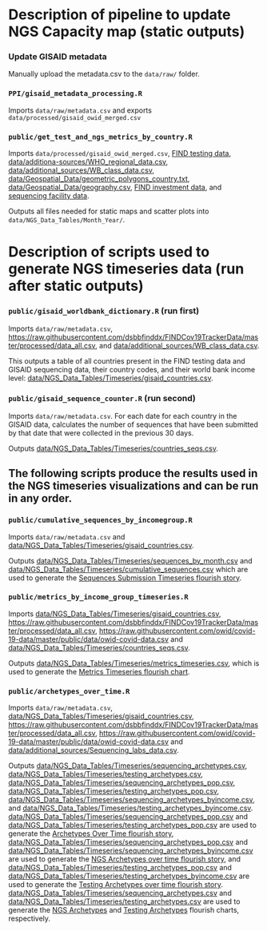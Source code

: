 # Description of pipeline to update NGS Capacity map (static outputs)

###  Update GISAID metadata
Manually upload the metadata.csv to the `data/raw/` folder. 

### `PPI/gisaid_metadata_processing.R` 
Imports `data/raw/metadata.csv` and exports `data/processed/gisaid_owid_merged.csv`

### `public/get_test_and_ngs_metrics_by_country.R` 
Imports `data/processed/gisaid_owid_merged.csv`, [FIND testing data](https://raw.githubusercontent.com/dsbbfinddx/FINDCov19TrackerData/master/processed/data_all.csv), [data/additiona-sources/WHO_regional_data.csv](https://raw.githubusercontent.com/PandemicPreventionInstitute/NGS-Capacity-map/main/data/additional_sources/WHO_region_data.csv), [data/additional_sources/WB_class_data.csv](https://raw.githubusercontent.com/PandemicPreventionInstitute/NGS-Capacity-map/main/data/additional_sources/WB_class_data.csv), [data/Geospatial_Data/geometric_polygons_country.txt](https://raw.githubusercontent.com/PandemicPreventionInstitute/NGS-Capacity-map/main/data/Geospatial_Data/geometric_polygons_country.txt), [data/Geospatial_Data/geography.csv](https://raw.githubusercontent.com/PandemicPreventionInstitute/NGS-Capacity-map/main/data/Geospatial_Data/geography.csv), [FIND investment data](https://raw.githubusercontent.com/PandemicPreventionInstitute/NGS-Capacity-map/main/data/FIND_partner_support_maps/FIND_partner_maps_May2022.csv), and [sequencing facility data](https://raw.githubusercontent.com/PandemicPreventionInstitute/NGS-Capacity-map/main/data/additional_sources/Sequencing_labs_data.csv). 

Outputs all files needed for static maps and scatter plots into `data/NGS_Data_Tables/Month_Year/`.


# Description of scripts used to generate NGS timeseries data (run after static outputs)

### `public/gisaid_worldbank_dictionary.R` (run first)
Imports `data/raw/metadata.csv`, <https://raw.githubusercontent.com/dsbbfinddx/FINDCov19TrackerData/master/processed/data_all.csv>, and [data/additional_sources/WB_class_data.csv](https://raw.githubusercontent.com/PandemicPreventionInstitute/NGS-Capacity-map/main/data/additional_sources/WB_class_data.csv). 

This outputs a table of all countries present in the FIND testing data and GISAID sequencing data, their country codes, and their world bank income level: [data/NGS_Data_Tables/Timeseries/gisaid_countries.csv](https://raw.githubusercontent.com/PandemicPreventionInstitute/NGS-Capacity-map/main/data/NGS_Data_Tables/Timeseries/gisaid_countries.csv).

### `public/gisaid_sequence_counter.R` (run second)

Imports `data/raw/metadata.csv`. For each date for each country in the GISAID data, calculates the number of sequences that have been submitted by that date that were collected in the previous 30 days.

Outputs [data/NGS_Data_Tables/Timeseries/countries_seqs.csv](https://raw.githubusercontent.com/PandemicPreventionInstitute/NGS-Capacity-map/main/data/NGS_Data_Tables/Timeseries/countries_seqs.csv).

## The following scripts produce the results used in the NGS timeseries visualizations and can be run in any order.

### `public/cumulative_sequences_by_incomegroup.R`

Imports `data/raw/metadata.csv` and [data/NGS_Data_Tables/Timeseries/gisaid_countries.csv](https://raw.githubusercontent.com/PandemicPreventionInstitute/NGS-Capacity-map/main/data/NGS_Data_Tables/Timeseries/gisaid_countries.csv).

Outputs [data/NGS_Data_Tables/Timeseries/sequences_by_month.csv](https://raw.githubusercontent.com/PandemicPreventionInstitute/NGS-Capacity-map/main/data/NGS_Data_Tables/Timeseries/sequences_by_month.csv) and [data/NGS_Data_Tables/Timeseries/cumulative_sequences.csv](https://raw.githubusercontent.com/PandemicPreventionInstitute/NGS-Capacity-map/main/data/NGS_Data_Tables/Timeseries/cumulative_sequences.csv) which are used to generate the [Sequences Submission Timeseries flourish story](https://public.flourish.studio/story/1664349/).

### `public/metrics_by_income_group_timeseries.R`

Imports [data/NGS_Data_Tables/Timeseries/gisaid_countries.csv](https://raw.githubusercontent.com/PandemicPreventionInstitute/NGS-Capacity-map/main/data/NGS_Data_Tables/Timeseries/gisaid_countries.csv), <https://raw.githubusercontent.com/dsbbfinddx/FINDCov19TrackerData/master/processed/data_all.csv>, <https://raw.githubusercontent.com/owid/covid-19-data/master/public/data/owid-covid-data.csv> and [data/NGS_Data_Tables/Timeseries/countries_seqs.csv](https://raw.githubusercontent.com/PandemicPreventionInstitute/NGS-Capacity-map/main/data/NGS_Data_Tables/Timeseries/countries_seqs.csv).

Outputs [data/NGS_Data_Tables/Timeseries/metrics_timeseries.csv](https://raw.githubusercontent.com/PandemicPreventionInstitute/NGS-Capacity-map/main/data/NGS_Data_Tables/Timeseries/metrics_timeseries.csv), which is used to generate the [Metrics Timeseries flourish chart](https://public.flourish.studio/visualisation/10679226/).

### `public/archetypes_over_time.R`

Imports `data/raw/metadata.csv`, [data/NGS_Data_Tables/Timeseries/gisaid_countries.csv](https://raw.githubusercontent.com/PandemicPreventionInstitute/NGS-Capacity-map/main/data/NGS_Data_Tables/Timeseries/gisaid_countries.csv), <https://raw.githubusercontent.com/dsbbfinddx/FINDCov19TrackerData/master/processed/data_all.csv>, <https://raw.githubusercontent.com/owid/covid-19-data/master/public/data/owid-covid-data.csv> and [data/additional_sources/Sequencing_labs_data.csv](https://raw.githubusercontent.com/PandemicPreventionInstitute/NGS-Capacity-map/main/data/additional_sources/Sequencing_labs_data.csv).

Outputs [data/NGS_Data_Tables/Timeseries/sequencing_archetypes.csv](https://raw.githubusercontent.com/PandemicPreventionInstitute/NGS-Capacity-map/main/data/NGS_Data_Tables/Timeseries/sequencing_archetypes.csv), [data/NGS_Data_Tables/Timeseries/testing_archetypes.csv](https://raw.githubusercontent.com/PandemicPreventionInstitute/NGS-Capacity-map/main/data/NGS_Data_Tables/Timeseries/testing_archetypes.csv), [data/NGS_Data_Tables/Timeseries/sequencing_archetypes_pop.csv](https://raw.githubusercontent.com/PandemicPreventionInstitute/NGS-Capacity-map/main/data/NGS_Data_Tables/Timeseries/sequencing_archetypes_pop.csv), [data/NGS_Data_Tables/Timeseries/testing_archetypes_pop.csv](https://raw.githubusercontent.com/PandemicPreventionInstitute/NGS-Capacity-map/main/data/NGS_Data_Tables/Timeseries/testing_archetypes_pop.csv), [data/NGS_Data_Tables/Timeseries/sequencing_archetypes_byincome.csv](https://raw.githubusercontent.com/PandemicPreventionInstitute/NGS-Capacity-map/main/data/NGS_Data_Tables/Timeseries/sequencing_archetypes_byincome.csv), and [data/NGS_Data_Tables/Timeseries/testing_archetypes_byincome.csv](https://raw.githubusercontent.com/PandemicPreventionInstitute/NGS-Capacity-map/main/data/NGS_Data_Tables/Timeseries/testing_archetypes_byincome.csv). [data/NGS_Data_Tables/Timeseries/sequencing_archetypes_pop.csv](https://raw.githubusercontent.com/PandemicPreventionInstitute/NGS-Capacity-map/main/data/NGS_Data_Tables/Timeseries/sequencing_archetypes_pop.csv) and [data/NGS_Data_Tables/Timeseries/testing_archetypes_pop.csv](https://raw.githubusercontent.com/PandemicPreventionInstitute/NGS-Capacity-map/main/data/NGS_Data_Tables/Timeseries/testing_archetypes_pop.csv) are used to generate the [Archetypes Over Time flourish story](https://public.flourish.studio/story/1664428/), [data/NGS_Data_Tables/Timeseries/sequencing_archetypes_pop.csv](https://raw.githubusercontent.com/PandemicPreventionInstitute/NGS-Capacity-map/main/data/NGS_Data_Tables/Timeseries/sequencing_archetypes_pop.csv) and [data/NGS_Data_Tables/Timeseries/sequencing_archetypes_byincome.csv](https://raw.githubusercontent.com/PandemicPreventionInstitute/NGS-Capacity-map/main/data/NGS_Data_Tables/Timeseries/sequencing_archetypes_byincome.csv) are used to generate the [NGS Archetypes over time flourish story](https://public.flourish.studio/story/1665386/), and [data/NGS_Data_Tables/Timeseries/testing_archetypes_pop.csv](https://raw.githubusercontent.com/PandemicPreventionInstitute/NGS-Capacity-map/main/data/NGS_Data_Tables/Timeseries/testing_archetypes_pop.csv) and [data/NGS_Data_Tables/Timeseries/testing_archetypes_byincome.csv](https://raw.githubusercontent.com/PandemicPreventionInstitute/NGS-Capacity-map/main/data/NGS_Data_Tables/Timeseries/testing_archetypes_byincome.csv) are used to generate the [Testing Archetypes over time flourish story](https://public.flourish.studio/story/1665411/). [data/NGS_Data_Tables/Timeseries/sequencing_archetypes.csv](https://raw.githubusercontent.com/PandemicPreventionInstitute/NGS-Capacity-map/main/data/NGS_Data_Tables/Timeseries/sequencing_archetypes.csv) and [data/NGS_Data_Tables/Timeseries/testing_archetypes.csv](https://raw.githubusercontent.com/PandemicPreventionInstitute/NGS-Capacity-map/main/data/NGS_Data_Tables/Timeseries/testing_archetypes.csv) are used to generate the [NGS Archetypes](https://public.flourish.studio/visualisation/10694441/) and [Testing Archetypes](https://public.flourish.studio/visualisation/10694500/) flourish charts, respectively.

